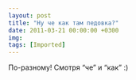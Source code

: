 ```yaml
---
layout: post
title: "Ну че как там педовка?"
date: 2011-03-21 00:00:00 +0300
img: 
tags: [Imported]
---
```


По-разному! Смотря “че” и “как” :)
